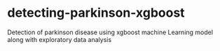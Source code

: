 # detecting-parkinson-xgboost
Detection of parkinson disease using xgboost machine Learning model along with exploratory data analysis
